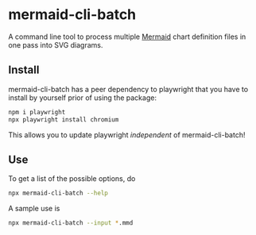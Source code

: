 # mermaid-cli-batch

A command line tool to process multiple [Mermaid](https://mermaid.js.org) chart definition files in one pass into SVG diagrams.

## Install

mermaid-cli-batch has a peer dependency to playwright that you have to install by yourself prior of using the package:

```sh
npm i playwright
npx playwright install chromium
```

This allows you to update playwright *independent* of mermaid-cli-batch!

## Use

To get a list of the possible options, do

```sh
npx mermaid-cli-batch --help
```

A sample use is

```sh
npx mermaid-cli-batch --input *.mmd
```
